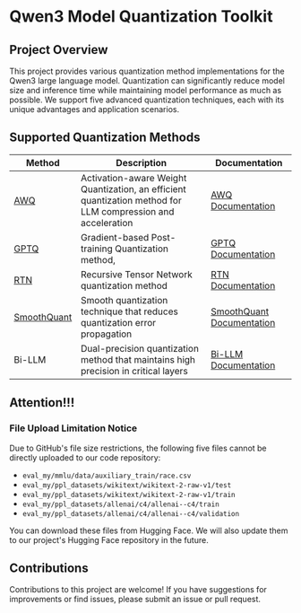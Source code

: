 
# Qwen3 Model Quantization Toolkit

## Project Overview

This project provides various quantization method implementations for the Qwen3 large language model. Quantization can significantly reduce model size and inference time while maintaining model performance as much as possible. We support five advanced quantization techniques, each with its unique advantages and application scenarios.

## Supported Quantization Methods

| Method | Description | Documentation |
|--------|-------------|---------------|
| [AWQ](llm-awq) | Activation-aware Weight Quantization, an efficient quantization method for LLM compression and acceleration | [AWQ Documentation](llm-awq/readme.md) |
| [GPTQ](GPTQ-for-Qwen) | Gradient-based Post-training Quantization method,  | [GPTQ Documentation](GPTQ-for-Qwen/README.md) |
| [RTN](RTN)| Recursive Tensor Network quantization method | [RTN Documentation](RTN/README.md) |
| [SmoothQuant](SmoothQuant-for-Qwen3) | Smooth quantization technique that reduces quantization error propagation | [SmoothQuant Documentation](SmoothQuant-for-Qwen3/README.md) |
| Bi-LLM | Dual-precision quantization method that maintains high precision in critical layers | [Bi-LLM Documentation](./bi-llm.md) |

## Attention!!!
### File Upload Limitation Notice

Due to GitHub's file size restrictions, the following five files cannot be directly uploaded to our code repository:

- `eval_my/mmlu/data/auxiliary_train/race.csv`
- `eval_my/ppl_datasets/wikitext/wikitext-2-raw-v1/test`
- `eval_my/ppl_datasets/wikitext/wikitext-2-raw-v1/train`
- `eval_my/ppl_datasets/allenai/c4/allenai--c4/train`
- `eval_my/ppl_datasets/allenai/c4/allenai--c4/validation`

You can download these files from Hugging Face. We will also update them to our project's Hugging Face repository in the future.
## Contributions

Contributions to this project are welcome! If you have suggestions for improvements or find issues, please submit an issue or pull request.



